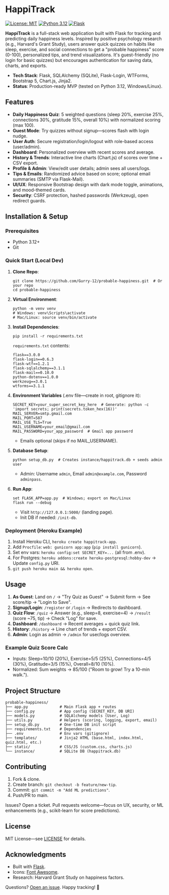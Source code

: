 # HappiTrack

[![License: MIT](https://img.shields.io/badge/License-MIT-yellow.svg)](https://opensource.org/licenses/MIT)
[![Python 3.12](https://img.shields.io/badge/Python-3.12-blue.svg)](https://www.python.org/downloads/)
[![Flask](https://img.shields.io/badge/Flask-3.0-green.svg)](https://flask.palletsprojects.com/)

**HappiTrack** is a full-stack web application built with Flask for tracking and predicting daily happiness levels. Inspired by positive psychology research (e.g., Harvard's Grant Study), users answer quick quizzes on habits like sleep, exercise, and social connections to get a "probable happiness" score (0-100), personalized tips, and trend visualizations. It's guest-friendly (no login for basic quizzes) but encourages authentication for saving data, charts, and exports.


- **Tech Stack**: Flask, SQLAlchemy (SQLite), Flask-Login, WTForms, Bootstrap 5, Chart.js, Jinja2.
- **Status**: Production-ready MVP (tested on Python 3.12, Windows/Linux).

## Features

- **Daily Happiness Quiz**: 5 weighted questions (sleep 20%, exercise 25%, connections 30%, gratitude 15%, overall 10%) with normalized scoring (max 100).
- **Guest Mode**: Try quizzes without signup—scores flash with login nudge.
- **User Auth**: Secure registration/login/logout with role-based access (user/admin).
- **Dashboard**: Personalized overview with recent scores and average.
- **History & Trends**: Interactive line charts (Chart.js) of scores over time + CSV export.
- **Profile & Admin**: View/edit user details; admin sees all users/logs.
- **Tips & Emails**: Randomized advice based on score; optional email summaries (SMTP via Flask-Mail).
- **UI/UX**: Responsive Bootstrap design with dark mode toggle, animations, and mood-themed cards.
- **Security**: CSRF protection, hashed passwords (Werkzeug), open redirect guards.

## Installation & Setup

### Prerequisites

- Python 3.12+
- Git

### Quick Start (Local Dev)

1. **Clone Repo**:

   ```
   git clone https://github.com/Gurry-12/probable-happiness.git  # Or your repo
   cd probable-happiness
   ```

2. **Virtual Environment**:

   ```
   python -m venv venv
   # Windows: venv\Scripts\activate
   # Mac/Linux: source venv/bin/activate
   ```

3. **Install Dependencies**:

   ```
   pip install -r requirements.txt
   ```

   `requirements.txt` contents:

   ```
   flask==3.0.0
   flask-login==0.6.3
   flask-wtf==1.2.1
   flask-sqlalchemy==3.1.1
   flask-mail==0.10.0
   python-dotenv==1.0.0
   werkzeug==3.0.1
   wtforms==3.1.1
   ```

4. **Environment Variables** (.env file—create in root, gitignore it):

   ```
   SECRET_KEY=your_super_secret_key_here  # Generate: python -c 'import secrets; print(secrets.token_hex(16))'
   MAIL_SERVER=smtp.gmail.com
   MAIL_PORT=587
   MAIL_USE_TLS=True
   MAIL_USERNAME=your_email@gmail.com
   MAIL_PASSWORD=your_app_password  # Gmail app password
   ```

   - Emails optional (skips if no MAIL_USERNAME).

5. **Database Setup**:

   ```
   python setup_db.py  # Creates instance/happitrack.db + seeds admin user
   ```

   - Admin: Username `admin`, Email `admin@example.com`, Password `adminpass`.

6. **Run App**:

   ```
   set FLASK_APP=app.py  # Windows; export on Mac/Linux
   flask run --debug
   ```

   - Visit `http://127.0.0.1:5000/` (landing page).
   - Init DB if needed: `/init-db`.

### Deployment (Heroku Example)

1. Install Heroku CLI, `heroku create happitrack-app`.
2. Add `Procfile`: `web: gunicorn app:app` (`pip install gunicorn`).
3. Set env vars: `heroku config:set SECRET_KEY=...` (all from .env).
4. For Postgres: `heroku addons:create heroku-postgresql:hobby-dev` → Update `config.py` URI.
5. `git push heroku main && heroku open`.

## Usage

1. **As Guest**: Land on `/` → "Try Quiz as Guest" → Submit form → See score/tip → "Login to Save".
2. **Signup/Login**: `/register` or `/login` → Redirects to dashboard.
3. **Quiz Flow**: `/quiz` → Answer (e.g., sleep=8, exercise=4) → `/result` (score ~75, tip) → Check "Log" for save.
4. **Dashboard**: `/dashboard` → Recent averages + quick quiz link.
5. **History**: `/history` → Line chart of trends + export CSV.
6. **Admin**: Login as admin → `/admin` for user/logs overview.

### Example Quiz Score Calc

- Inputs: Sleep=10/10 (20%), Exercise=5/5 (25%), Connections=4/5 (30%), Gratitude=3/5 (15%), Overall=8/10 (10%).
- Normalized: Sum weights → 85/100 ("Room to grow! Try a 10-min walk.").

## Project Structure

```
probable-happiness/
├── app.py              # Main Flask app + routes
├── config.py           # App config (SECRET_KEY, DB URI)
├── models.py           # SQLAlchemy models (User, Log)
├── utils.py            # Helpers (scoring, logging, export, email)
├── setup_db.py         # One-time DB init script
├── requirements.txt    # Dependencies
├── .env                # Env vars (gitignore)
├── templates/          # Jinja2 HTML (base.html, index.html, quiz.html, etc.)
├── static/             # CSS/JS (custom.css, charts.js)
└── instance/           # SQLite DB (happitrack.db)
```

## Contributing

1. Fork & clone.
2. Create branch: `git checkout -b feature/new-tip`.
3. Commit: `git commit -m "Add ML predictions"`.
4. Push/PR to main.

Issues? Open a ticket. Pull requests welcome—focus on UX, security, or ML enhancements (e.g., scikit-learn for score predictions).

## License

MIT License—see [LICENSE](LICENSE) for details.

## Acknowledgments

- Built with [Flask](https://flask.palletsprojects.com).
- Icons: [Font Awesome](https://fontawesome.com).
- Research: Harvard Grant Study on happiness factors.

Questions? [Open an issue](https://github.com/Gurry-12/probable-happiness/issues). Happy tracking! 🌟

